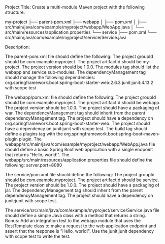 Project Title: Create a multi-module Maven project with the following structure:

my-project
├── parent-pom.xml
├── webapp
│   ├── pom.xml
│   ├── src/main/java/com/example/myproject/webapp/WebApp.java
│   └── src/main/resources/application.properties
└── service
    ├── pom.xml
    └── src/main/java/com/example/myproject/service/Service.java



Description:

The parent-pom.xml file should define the following:
The project groupId should be com.example.myproject.
The project artifactId should be my-project.
The project version should be 1.0.0.
The modules tag should list the webapp and service sub-modules.
The dependencyManagement tag should manage the following dependencies:
org.springframework.boot:spring-boot-starter-web:2.6.3
junit:junit:4.13.2 with scope test

The webapp/pom.xml file should define the following:
The project groupId should be com.example.myproject.
The project artifactId should be webapp.
The project version should be 1.0.0.
The project should have a packaging of war.
The dependencyManagement tag should inherit from the parent dependencyManagement tag.
The project should have a dependency on org.springframework.boot:spring-boot-starter-web.
The project should have a dependency on junit:junit with scope test.
The build tag should define a plugins tag with the org.springframework.boot:spring-boot-maven-plugin plugin.
The webapp/src/main/java/com/example/myproject/webapp/WebApp.java file should define a basic Spring Boot web application with a single endpoint that returns "Hello, world!".
The webapp/src/main/resources/application.properties file should define the following:
server.port=8080

The service/pom.xml file should define the following:
The project groupId should be com.example.myproject.
The project artifactId should be service.
The project version should be 1.0.0.
The project should have a packaging of jar.
The dependencyManagement tag should inherit from the parent dependencyManagement tag.
The project should have a dependency on junit:junit with scope test.

The service/src/main/java/com/example/myproject/service/Service.java file should define a simple Java class with a method that returns a string.
Bonus: Add an integration test to the webapp module that uses the RestTemplate class to make a request to the web application endpoint and assert that the response is "Hello, world!". Use the junit:junit dependency with scope test to write the test.


